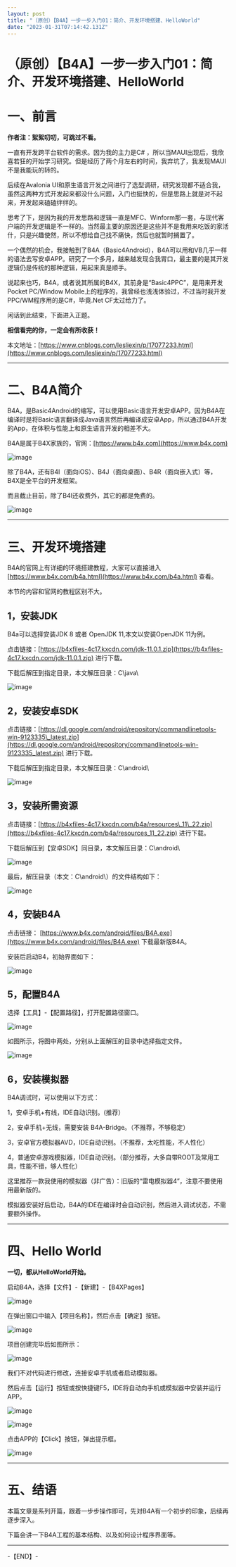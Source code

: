 ```yaml
---
layout: post
title: "（原创）【B4A】一步一步入门01：简介、开发环境搭建、HelloWorld"
date: "2023-01-31T07:14:42.131Z"
---
```

（原创）【B4A】一步一步入门01：简介、开发环境搭建、HelloWorld
======================================

一、前言
====

**作者注：絮絮叨叨，可跳过不看。**

一直有开发跨平台软件的需求。因为我的主力是C# ，所以当MAUI出现后，我欣喜若狂的开始学习研究。但是经历了两个月左右的时间，我弃坑了，我发现MAUI不是我能玩的转的。

后续在Avalonia UI和原生语言开发之间进行了选型调研，研究发现都不适合我，虽然这两种方式开发起来都没什么问题，入门也挺快的，但是思路上就是对不起来，开发起来磕磕绊绊的。

思考了下，是因为我的开发思路和逻辑一直是MFC、Winform那一套，与现代客户端的开发逻辑是不一样的。当然最主要的原因还是这些并不是我用来吃饭的家活什，只是兴趣使然，所以不想给自己找不痛快，然后也就暂时搁置了。

一个偶然的机会，我接触到了B4A（Basic4Android），B4A可以用和VB几乎一样的语法去写安卓APP。研究了一个多月，越来越发现合我胃口，最主要的是其开发逻辑仍是传统的那种逻辑，用起来真是顺手。

说起来也巧，B4A，或者说其所属的B4X，其前身是“Basic4PPC”，是用来开发Pocket PC/Window Mobile上的程序的，我曾经也浅浅体验过，不过当时我开发PPC/WM程序用的是C#，毕竟.Net CF太过给力了。

闲话到此结束，下面进入正题。

**相信看完的你，一定会有所收获！**

本文地址：[https://www.cnblogs.com/lesliexin/p/17077233.html](https://www.cnblogs.com/lesliexin/p/17077233.html)

* * *

二、B4A简介
=======

B4A，是Basic4Android的缩写，可以使用Basic语言开发安卓APP。因为B4A在编译时是将Basic语言翻译成Java语言然后再编译成安卓App，所以通过B4A开发的App，在体积与性能上和原生语言开发的相差不大。

B4A是属于B4X家族的，官网：[https://www.b4x.com](https://www.b4x.com)

![image](https://img2023.cnblogs.com/blog/1686429/202301/1686429-20230130205512362-659778691.png)

除了B4A，还有B4I（面向iOS）、B4J（面向桌面）、B4R（面向嵌入式）等，B4X是全平台的开发框架。

而且截止目前，除了B4I还收费外，其它的都是免费的。

![image](https://img2023.cnblogs.com/blog/1686429/202301/1686429-20230130205525507-557393007.png)

* * *

三、开发环境搭建
========

B4A的官网上有详细的环境搭建教程，大家可以直接进入 [https://www.b4x.com/b4a.html](https://www.b4x.com/b4a.html) 查看。

本节的内容和官网的教程区别不大。

1，安装JDK
-------

B4a可以选择安装JDK 8 或者 OpenJDK 11,本文以安装OpenJDK 11为例。

点击链接：[https://b4xfiles-4c17.kxcdn.com/jdk-11.0.1.zip](https://b4xfiles-4c17.kxcdn.com/jdk-11.0.1.zip) 进行下载。

下载后解压到指定目录，本文解压目录：C\\java\\

![image](https://img2023.cnblogs.com/blog/1686429/202301/1686429-20230130205541295-1990003950.png)

2，安装安卓SDK
---------

点击链接：[https://dl.google.com/android/repository/commandlinetools-win-9123335\_latest.zip](https://dl.google.com/android/repository/commandlinetools-win-9123335_latest.zip) 进行下载。

下载后解压到指定目录，本文解压目录：C\\android\\

![image](https://img2023.cnblogs.com/blog/1686429/202301/1686429-20230130205554468-203126749.png)

3，安装所需资源
--------

点击链接：[https://b4xfiles-4c17.kxcdn.com/b4a/resources\_11\_22.zip](https://b4xfiles-4c17.kxcdn.com/b4a/resources_11_22.zip) 进行下载。

下载后解压到【安卓SDK】同目录，本文解压目录：C\\android\\

![image](https://img2023.cnblogs.com/blog/1686429/202301/1686429-20230130205602650-1216931259.png)

最后，解压目录（本文：C\\android\\）的文件结构如下：

![image](https://img2023.cnblogs.com/blog/1686429/202301/1686429-20230130205607936-2052626938.png)

4，安装B4A
-------

点击链接： [https://www.b4x.com/android/files/B4A.exe](https://www.b4x.com/android/files/B4A.exe) 下载最新版B4A。

安装后启动B4，初始界面如下：

![image](https://img2023.cnblogs.com/blog/1686429/202301/1686429-20230130205619156-1719155703.png)

5，配置B4A
-------

选择【工具】-【配置路径】，打开配置路径窗口。

![image](https://img2023.cnblogs.com/blog/1686429/202301/1686429-20230130205631750-830259002.png)

如图所示，将图中两处，分别从上面解压的目录中选择指定文件。

![image](https://img2023.cnblogs.com/blog/1686429/202301/1686429-20230130205641364-687757925.png)

6，安装模拟器
-------

B4A调试时，可以使用以下方式：

1，安卓手机+有线，IDE自动识别。(推荐）

2，安卓手机+无线，需要安装 B4A-Bridge。（不推荐，不够稳定）

3，安卓官方模拟器AVD，IDE自动识别。（不推荐，太吃性能，不人性化）

4，普通安卓游戏模拟器，IDE自动识别。（部分推荐，大多自带ROOT及常用工具，性能不错，够人性化）

这里推荐一款我使用的模拟器（非广告）：旧版的“雷电模拟器4”，注意不要使用用最新版的。

模拟器安装好后启动，B4A的IDE在编译时会自动识别，然后进入调试状态，不需要额外操作。

* * *

四、Hello World
=============

**一切，都从HelloWorld开始。**

启动B4A，选择【文件】-【新建】-【B4XPages】

![image](https://img2023.cnblogs.com/blog/1686429/202301/1686429-20230130205805087-200904080.png)

在弹出窗口中输入【项目名称】，然后点击【确定】按钮。

![image](https://img2023.cnblogs.com/blog/1686429/202301/1686429-20230130205810517-1372861055.png)

项目创建完毕后如图所示：

![image](https://img2023.cnblogs.com/blog/1686429/202301/1686429-20230130205819325-1253818979.png)

我们不对代码进行修改，连接安卓手机或者启动模拟器。

然后点击【运行】按钮或按快捷键F5，IDE将自动向手机或模拟器中安装并运行APP。

![image](https://img2023.cnblogs.com/blog/1686429/202301/1686429-20230130205833144-1328991801.png)

![image](https://img2023.cnblogs.com/blog/1686429/202301/1686429-20230130205851945-1085462784.png)

点击APP的【Click】按钮，弹出提示框。

![image](https://img2023.cnblogs.com/blog/1686429/202301/1686429-20230130205859533-159974657.png)

* * *

五、结语
====

本篇文章是系列开篇，跟着一步步操作即可，先对B4A有一个初步的印象，后续再逐步深入。

下篇会讲一下B4A工程的基本结构、以及如何设计程序界面等。

* * *

\-【END】-